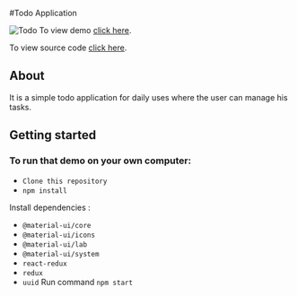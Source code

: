 #Todo Application

![Todo](https://i.imgur.com/f0FZ2gY.png)
To view  demo [click here](https://todo-app-new.vercel.app/).

To view  source code [click here](https://github.com/shreedharbhat98/todo-app).

## About
It is a simple todo application for daily uses where the user can manage his tasks.


## Getting started
### To run that demo on your own computer:
* `Clone this repository`
* `npm install`

Install dependencies :

* `@material-ui/core`
* `@material-ui/icons`
* `@material-ui/lab`
* `@material-ui/system`
* `react-redux`
* `redux`
* `uuid`
Run command `npm start`
